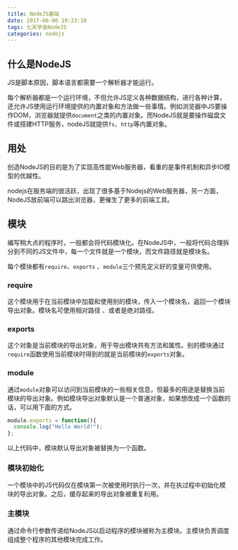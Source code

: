 ```yaml
---
title: NodeJS基础
date: 2017-06-06 19:23:18
tags: 七天学会NodeJS
categories: nodejs
---
```


## 什么是NodeJS

JS是脚本原因，脚本语言都需要一个解析器才能运行。

每个解析器都是一个运行环境，不但允许JS定义各种数据结构，进行各种计算，还允许JS使用运行环境提供的内置对象和方法做一些事情。例如浏览器中JS要操作DOM，浏览器就提供`document`之类的内置对象。而NodeJS就是要操作磁盘文件或搭建HTTP服务，nodeJS就提供`fs`、`http`等内置对象。

## 用处

创造NodeJS的目的是为了实现高性能Web服务器，看重的是事件机制和异步IO模型的优越性。

nodejs在服务端的很活跃，出现了很多基于Nodejs的Web服务器，另一方面，NodeJS放前端可以跳出浏览器，更催生了更多的前端工具。

## 模块

编写稍大点的程序时，一般都会将代码模块化。在NodeJS中，一般将代码合理拆分到不同的JS文件中，每一个文件就是一个模块，而文件路径就是模块名。

每个模块都有`require`、`exports` 、`module`三个预先定义好的变量可供使用。

### require

这个模块用于在当前模块中加载和使用别的模块，传入一个模块名，返回一个模块导出对象。模块名可使用相对路径 、或者是绝对路径。

### exports

这个对象是当前模块的导出对象，用于导出模块共有方法和属性。别的模块通过`require`函数使用当前模块时得到的就是当前模块的`exports`对象。

### module

通过`module`对象可以访问到当前模块的一些相关信息，但最多的用途是替换当前模块的导出对象。例如模块导出对象默认是一个普通对象，如果想改成一个函数的话，可以用下面的方式。

```javascript
module.exports = function(){
  console.log("Hello World!");
};
```

以上代码中，模块默认导出对象被替换为一个函数。

### 模块初始化

一个模块中的JS代码仅在模块第一次被使用时执行一次，并在执过程中初始化模块的导出对象。之后，缓存起来的导出对象被重复利用。

### 主模块

通过命令行参数传递给NodeJS以启动程序的模块被称为主模块。主模块负责调度组成整个程序的其他模块完成工作。

